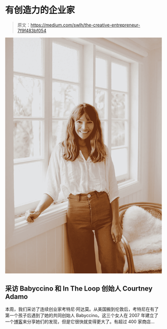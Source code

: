 # 有创造力的企业家

> 原文：<https://medium.com/swlh/the-creative-entrepreneur-7f9f483bf054>

![](img/6e6901f211f338e2a8640fcc58cd5d68.png)

## 采访 Babyccino 和 In The Loop 创始人 Courtney Adamo

本周，我们采访了连续创业家考特尼·阿达莫。从美国搬到伦敦后，考特尼在有了第一个孩子后遇到了她的共同创始人 Babyccino。这三个女人在 2007 年建立了一个[博客](https://babyccinokids.com/shop/)来分享她们的发现，但是它很快就变得更大了。有超过 400 家商店…